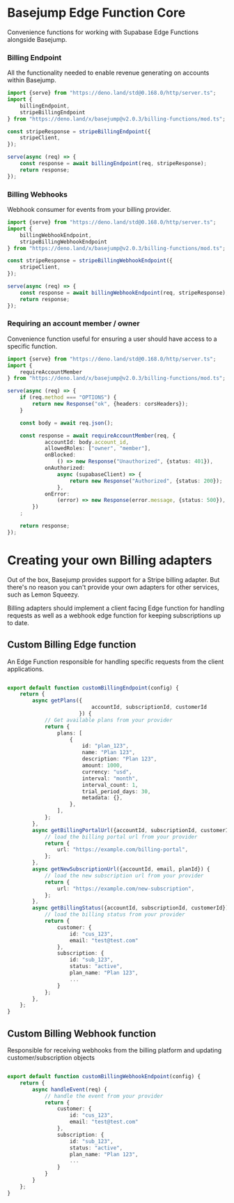 # Basejump Edge Function Core

Convenience functions for working with Supabase Edge Functions alongside Basejump.

### Billing Endpoint

All the functionality needed to enable revenue generating on accounts within Basejump.

```typescript
import {serve} from "https://deno.land/std@0.168.0/http/server.ts";
import {
    billingEndpoint,
    stripeBillingEndpoint
} from "https://deno.land/x/basejump@v2.0.3/billing-functions/mod.ts";

const stripeResponse = stripeBillingEndpoint({
    stripeClient,
});

serve(async (req) => {
    const response = await billingEndpoint(req, stripeResponse);
    return response;
});
```

### Billing Webhooks

Webhook consumer for events from your billing provider.

```typescript
import {serve} from "https://deno.land/std@0.168.0/http/server.ts";
import {
    billingWebhookEndpoint,
    stripeBillingWebhookEndpoint
} from "https://deno.land/x/basejump@v2.0.3/billing-functions/mod.ts";

const stripeResponse = stripeBillingWebhookEndpoint({
    stripeClient,
});

serve(async (req) => {
    const response = await billingWebhookEndpoint(req, stripeResponse);
    return response;
});
```

### Requiring an account member / owner

Convenience function useful for ensuring a user should have access to a specific function.

```typescript
import {serve} from "https://deno.land/std@0.168.0/http/server.ts";
import {
    requireAccountMember
} from "https://deno.land/x/basejump@v2.0.3/billing-functions/mod.ts";

serve(async (req) => {
    if (req.method === "OPTIONS") {
        return new Response("ok", {headers: corsHeaders});
    }

    const body = await req.json();

    const response = await requireAccountMember(req, {
            accountId: body.account_id,
            allowedRoles: ["owner", "member"],
            onBlocked:
                () => new Response("Unauthorized", {status: 401}),
            onAuthorized:
                async (supabaseClient) => {
                    return new Response("Authorized", {status: 200});
                },
            onError:
                (error) => new Response(error.message, {status: 500}),
        })
    ;

    return response;
});

```

# Creating your own Billing adapters

Out of the box, Basejump provides support for a Stripe billing adapter. But there's no reason you can't provide your own
adapters for other services, such as Lemon Squeezy.

Billing adapters should implement a client facing Edge function for handling requests as well as a webhook edge function
for keeping subscriptions up to date.

## Custom Billing Edge function

An Edge Function responsible for handling specific requests from the client applications.

```typescript

export default function customBillingEndpoint(config) {
    return {
        async getPlans({
                           accountId, subscriptionId, customerId
                       }) {
            // Get available plans from your provider
            return {
                plans: [
                    {
                        id: "plan_123",
                        name: "Plan 123",
                        description: "Plan 123",
                        amount: 1000,
                        currency: "usd",
                        interval: "month",
                        interval_count: 1,
                        trial_period_days: 30,
                        metadata: {},
                    },
                ],
            };
        },
        async getBillingPortalUrl({accountId, subscriptionId, customerId}) {
            // load the billing portal url from your provider
            return {
                url: "https://example.com/billing-portal",
            };
        },
        async getNewSubscriptionUrl({accountId, email, planId}) {
            // load the new subscription url from your provider
            return {
                url: "https://example.com/new-subscription",
            };
        },
        async getBillingStatus({accountId, subscriptionId, customerId}) {
            // load the billing status from your provider
            return {
                customer: {
                    id: "cus_123",
                    email: "test@test.com"
                },
                subscription: {
                    id: "sub_123",
                    status: "active",
                    plan_name: "Plan 123",
                    ...
                }
            };
        },
    };
}
```

## Custom Billing Webhook function

Responsible for receiving webhooks from the billing platform and updating customer/subscription objects

```typescript

export default function customBillingWebhookEndpoint(config) {
    return {
        async handleEvent(req) {
            // handle the event from your provider
            return {
                customer: {
                    id: "cus_123",
                    email: "test@test.com"
                },
                subscription: {
                    id: "sub_123",
                    status: "active",
                    plan_name: "Plan 123",
                    ...
                }
            }
        }
    };
}
```